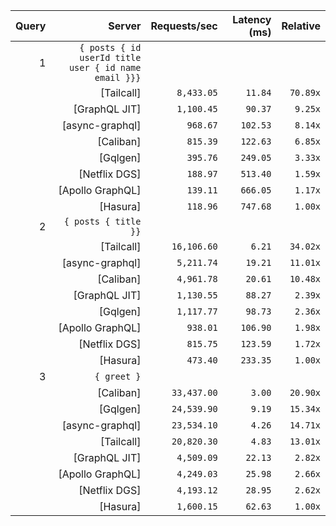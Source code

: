 <!-- PERFORMANCE_RESULTS_START -->

| Query | Server | Requests/sec | Latency (ms) | Relative |
|-------:|--------:|--------------:|--------------:|---------:|
| 1 | `{ posts { id userId title user { id name email }}}` |
|| [Tailcall] | `8,433.05` | `11.84` | `70.89x` |
|| [GraphQL JIT] | `1,100.45` | `90.37` | `9.25x` |
|| [async-graphql] | `968.67` | `102.53` | `8.14x` |
|| [Caliban] | `815.39` | `122.63` | `6.85x` |
|| [Gqlgen] | `395.76` | `249.05` | `3.33x` |
|| [Netflix DGS] | `188.97` | `513.40` | `1.59x` |
|| [Apollo GraphQL] | `139.11` | `666.05` | `1.17x` |
|| [Hasura] | `118.96` | `747.68` | `1.00x` |
| 2 | `{ posts { title }}` |
|| [Tailcall] | `16,106.60` | `6.21` | `34.02x` |
|| [async-graphql] | `5,211.74` | `19.21` | `11.01x` |
|| [Caliban] | `4,961.78` | `20.61` | `10.48x` |
|| [GraphQL JIT] | `1,130.55` | `88.27` | `2.39x` |
|| [Gqlgen] | `1,117.77` | `98.73` | `2.36x` |
|| [Apollo GraphQL] | `938.01` | `106.90` | `1.98x` |
|| [Netflix DGS] | `815.75` | `123.59` | `1.72x` |
|| [Hasura] | `473.40` | `233.35` | `1.00x` |
| 3 | `{ greet }` |
|| [Caliban] | `33,437.00` | `3.00` | `20.90x` |
|| [Gqlgen] | `24,539.90` | `9.19` | `15.34x` |
|| [async-graphql] | `23,534.10` | `4.26` | `14.71x` |
|| [Tailcall] | `20,820.30` | `4.83` | `13.01x` |
|| [GraphQL JIT] | `4,509.09` | `22.13` | `2.82x` |
|| [Apollo GraphQL] | `4,249.03` | `25.98` | `2.66x` |
|| [Netflix DGS] | `4,193.12` | `28.95` | `2.62x` |
|| [Hasura] | `1,600.15` | `62.63` | `1.00x` |

<!-- PERFORMANCE_RESULTS_END -->
